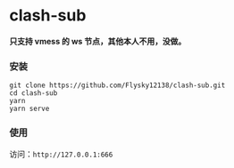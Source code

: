# clash-sub

**只支持 vmess 的 ws 节点，其他本人不用，没做。**

### 安装

```
git clone https://github.com/Flysky12138/clash-sub.git
cd clash-sub
yarn
yarn serve
```

### 使用

访问：`http://127.0.0.1:666`
